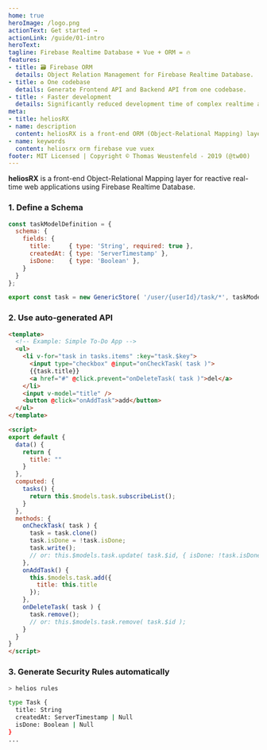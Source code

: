 ```yaml
---
home: true
heroImage: /logo.png
actionText: Get started →
actionLink: /guide/01-intro
heroText:
tagline: Firebase Realtime Database + Vue + ORM = 🔥
features:
- title: 🗃️ Firebase ORM
  details: Object Relation Management for Firebase Realtime Database.
- title: ♻️ One codebase
  details: Generate Frontend API and Backend API from one codebase.
- title: ⚡ Faster development
  details: Significantly reduced development time of complex realtime applications.
meta:
- title: heliosRX
- name: description
  content: heliosRX is a front-end ORM (Object-Relational Mapping) layer for reactive real-time web applications using Firebase Realtime Database
- name: keywords
  content: heliosrx orm firebase vue vuex
footer: MIT Licensed | Copyright © Thomas Weustenfeld - 2019 (@tw00)
---
```


<spacer padding="0rem" />

**heliosRX** is a front-end Object-Relational Mapping layer
for reactive real-time web applications using Firebase Realtime Database.

<spacer padding="1rem" />

### 1. Define a Schema

```js
const taskModelDefinition = {
  schema: {
    fields: {
      title:     { type: 'String', required: true },
      createdAt: { type: 'ServerTimestamp' },
      isDone:    { type: 'Boolean' },
    }
  }
};

export const task = new GenericStore( '/user/{userId}/task/*', taskModelDefinition );
```

### 2. Use auto-generated API

```html
<template>
  <!-- Example: Simple To-Do App -->
  <ul>
    <li v-for="task in tasks.items" :key="task.$key">
      <input type="checkbox" @input="onCheckTask( task )">
      {{task.title}}
      <a href="#" @click.prevent="onDeleteTask( task )">del</a>
    </li>
    <input v-model="title" />
    <button @click="onAddTask">add</button>
  </ul>
</template>

<script>
export default {
  data() {
    return {
      title: ""
    }
  },
  computed: {
    tasks() {
      return this.$models.task.subscribeList();
    }
  },
  methods: {
    onCheckTask( task ) {
      task = task.clone()
      task.isDone = !task.isDone;
      task.write();
      // or: this.$models.task.update( task.$id, { isDone: !task.isDone } )
    },
    onAddTask() {
      this.$models.task.add({
        title: this.title
      });
    },
    onDeleteTask( task ) {
      task.remove();
      // or: this.$models.task.remove( task.$id );
    }
  }
}
</script>
```

### 3. Generate Security Rules automatically

```bash
> helios rules

type Task {
  title: String
  createdAt: ServerTimestamp | Null
  isDone: Boolean | Null
}
...
```
